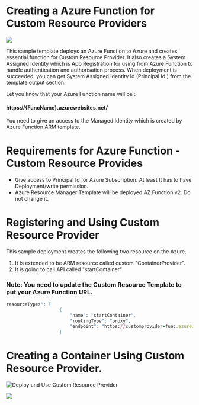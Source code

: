 

# Creating a Azure Function for Custom Resource Providers

<a href="https://portal.azure.com/#create/Microsoft.Template/uri/https%3A%2F%2Fraw.githubusercontent.com%2Fhasangural%2FCustomResourceProvider%2Fmaster%2Ftemplates%2Fazuredeploy.json" target="_blank">
    <img src="http://azuredeploy.net/deploybutton.png"/> 
</a>

This sample template deploys an Azure Function to Azure and creates essential function for Custom Resource Provider. It also creates a System Assigned Identity which is App Registration for using from Azure Function to handle authentication and authorisation process. When deployment is succeeded, you can get System Assigned Identity Id (Principal Id ) from the template output section. 

Let you know that your Azure Function name will be : 
####  https://{FuncName}.azurewebsites.net/ 

You need to give an access to the Managed Identity which is created by Azure Function ARM template.

# Requirements for Azure Function - Custom Resource Provides

*   Give access to Principal Id for Azure Subscription. At least It has to have Deployment/write permission.
*   Azure Resource Manager Template will be deployed AZ.Function v2. Do not change it.
    

# Registering and Using Custom Resource Provider

This sample deployment creates the following two resource on the Azure.

1) It is extended to be ARM resource called custom "ContainerProvider".
2) It is going to call API called "startContainer"

### Note: You need to update the Custom Resource Template to put your Azure Function URL.
```ruby
resourceTypes": [
                    {
                        "name": "startContainer",
                        "routingType": "proxy",
                        "endpoint": "https://customprovider-func.azurewebsites.net/api/{RequestPath}"
                    }
```

# Creating a Container Using Custom Resource Provider.

![Deploy and Use Custom Resource Provider](CRP.GIF)


<a href="https://portal.azure.com/#create/Microsoft.Template/uri/https%3A%2F%2Fraw.githubusercontent.com%2Fhasangural%2FCustomResourceProvider%2Fmaster%2Ftemplates%2FcustomContanier.json" target="_blank">
    <img src="http://azuredeploy.net/deploybutton.png"/> 
</a>





